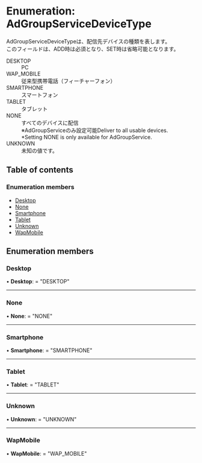 # Enumeration: AdGroupServiceDeviceType


<div lang=\"ja\"> AdGroupServiceDeviceTypeは、配信先デバイスの種類を表します。<br> このフィールドは、ADD時は必須となり、SET時は省略可能となります。 </div>  <dl class=term>   <dt class=\"term__item\">DESKTOP</dt>   <dd class=\"term__desc\"><span lang=\"ja\">PC</span></dd>   <dt class=\"term__item\">WAP_MOBILE</dt>   <dd class=\"term__desc\"><span lang=\"ja\">従来型携帯電話（フィーチャーフォン）</span></dd>   <dt class=\"term__item\">SMARTPHONE</dt>   <dd class=\"term__desc\"><span lang=\"ja\">スマートフォン</span></dd>   <dt class=\"term__item\">TABLET</dt>   <dd class=\"term__desc\"><span lang=\"ja\">タブレット</span></dd>   <dt class=\"term__item\">NONE</dt>   <dd class=\"term__desc\"><span lang=\"ja\">すべてのデバイスに配信<br>※AdGroupServiceのみ設定可能</span><span lang=\"en\">Deliver to all usable devices.<br>*Setting NONE is only available for AdGroupService.</span></dd>   <dt class=\"term__item\">UNKNOWN</dt>   <dd class=\"term__desc\"><span lang=\"ja\">未知の値です。</span></dd> </dl>

## Table of contents

### Enumeration members

- [Desktop](adgroupservicedevicetype.md#desktop)
- [None](adgroupservicedevicetype.md#none)
- [Smartphone](adgroupservicedevicetype.md#smartphone)
- [Tablet](adgroupservicedevicetype.md#tablet)
- [Unknown](adgroupservicedevicetype.md#unknown)
- [WapMobile](adgroupservicedevicetype.md#wapmobile)

## Enumeration members

### Desktop

• **Desktop**: = "DESKTOP"

___

### None

• **None**: = "NONE"

___

### Smartphone

• **Smartphone**: = "SMARTPHONE"

___

### Tablet

• **Tablet**: = "TABLET"

___

### Unknown

• **Unknown**: = "UNKNOWN"

___

### WapMobile

• **WapMobile**: = "WAP\_MOBILE"
